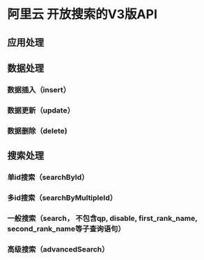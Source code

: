 # 阿里云 开放搜索的V3版API

## 应用处理

## 数据处理

### 数据插入（insert）

### 数据更新（update）

### 数据删除（delete)

## 搜索处理

### 单id搜索（searchById）

### 多id搜索（searchByMultipleId）

### 一般搜索（search， 不包含qp, disable, first_rank_name, second_rank_name等子查询语句）

### 高级搜索（advancedSearch）